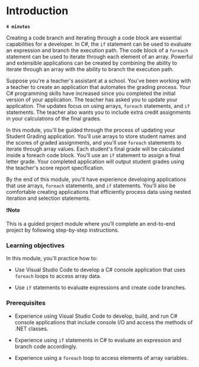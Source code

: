 # Introduction

**`4 minutes`**

Creating a code branch and iterating through a code block are essential capabilities for a developer. In C#, the `if` statement can be used to evaluate an expression and branch the execution path. The code block of a `foreach` statement can be used to iterate through each element of an array. Powerful and extensible applications can be created by combining the ability to iterate through an array with the ability to branch the execution path.

Suppose you're a teacher's assistant at a school. You've been working with a teacher to create an application that automates the grading process. Your C# programming skills have increased since you completed the initial version of your application. The teacher has asked you to update your application. The updates focus on using arrays, `foreach` statements, and `if` statements. The teacher also wants you to include extra credit assignments in your calculations of the final grades.

In this module, you'll be guided through the process of updating your Student Grading application. You'll use arrays to store student names and the scores of graded assignments, and you'll use `foreach` statements to iterate through array values. Each student's final grade will be calculated inside a foreach code block. You'll use an `if` statement to assign a final letter grade. Your completed application will output student grades using the teacher's score report specification.

By the end of this module, you'll have experience developing applications that use arrays, `foreach` statements, and `if` statements. You'll also be comfortable creating applications that efficiently process data using nested iteration and selection statements.

❗**Note**

This is a guided project module where you’ll complete an end-to-end project by following step-by-step instructions.

### Learning objectives

In this module, you'll practice how to:


- Use Visual Studio Code to develop a C# console application that uses `foreach` loops to access array data.

- Use `if` statements to evaluate expressions and create code branches.

### Prerequisites


- Experience using Visual Studio Code to develop, build, and run C# console applications that include console I/O and access the methods of .NET classes.

- Experience using `if` statements in C# to evaluate an expression and branch code accordingly.

- Experience using a `foreach` loop to access elements of array variables.

